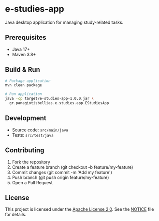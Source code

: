 # e-studies-app

Java desktop application for managing study-related tasks.

## Prerequisites
- Java 17+
- Maven 3.8+

## Build & Run

```bash
# Package application
mvn clean package

# Run application
java -cp target/e-studies-app-1.0.0.jar \
  gr.panagiotisbellias.e.studies.app.EStudiesApp
```

## Development

- Source code: `src/main/java`
- Tests: `src/test/java`

## Contributing

1. Fork the repository
2. Create a feature branch (git checkout -b feature/my-feature)
3. Commit changes (git commit -m 'Add my feature')
4. Push branch (git push origin feature/my-feature)
5. Open a Pull Request

## License

This project is licensed under the [Apache License 2.0](LICENSE).
See the [NOTICE](NOTICE) file for details.
